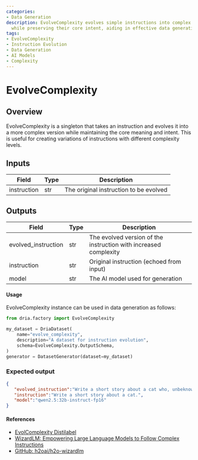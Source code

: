 ```yaml
---
categories:
- Data Generation
description: EvolveComplexity evolves simple instructions into complex variations
  while preserving their core intent, aiding in effective data generation.
tags:
- EvolveComplexity
- Instruction Evolution
- Data Generation
- AI Models
- Complexity
---
```


# EvolveComplexity

## Overview
EvolveComplexity is a singleton that takes an instruction and evolves it into a more complex version while maintaining the core meaning and intent. This is useful for creating variations of instructions with different complexity levels.

## Inputs
| Field | Type | Description |
|-------|------|-------------|
| instruction | str | The original instruction to be evolved |

## Outputs
| Field | Type | Description |
|-------|------|-------------|
| evolved_instruction | str | The evolved version of the instruction with increased complexity |
| instruction | str | Original instruction (echoed from input) |
| model | str | The AI model used for generation |

#### Usage

EvolveComplexity instance can be used in data generation as follows:

```python
from dria.factory import EvolveComplexity

my_dataset = DriaDataset(
    name="evolve_complexity",
    description="A dataset for instruction evolution",
    schema=EvolveComplexity.OutputSchema,
)
generator = DatasetGenerator(dataset=my_dataset)
```

### Expected output

```json
{
   "evolved_instruction":"Write a short story about a cat who, unbeknownst to its human family, communicates with other cats in a secret language that revolves around solving mysteries within the neighborhood. The cat must navigate between two worlds: the simple life of domesticity and the complex web of feline intrigue, all while trying not to reveal their dual life to their human companions.",
   "instruction":"Write a short story about a cat.",
   "model":"qwen2.5:32b-instruct-fp16"
}
```

#### References
- [EvolComplexity Distilabel](https://distilabel.argilla.io/latest/components-gallery/tasks/evolcomplexity/)
- [WizardLM: Empowering Large Language Models to Follow Complex Instructions](https://arxiv.org/abs/2304.12244)
- [GitHub: h2oai/h2o-wizardlm](https://github.com/h2oai/h2o-wizardlm)